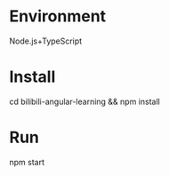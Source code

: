# Environment
Node.js+TypeScript
# Install
cd bilibili-angular-learning && npm install
# Run
npm start

